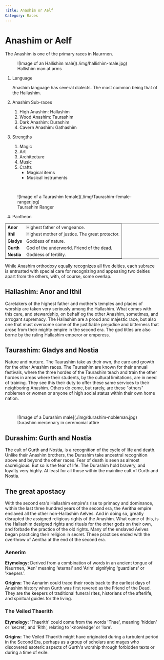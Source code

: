 ```yaml
---
Title: Anashim or Aelf
Category: Races
---
```

# Anashim or Aelf

The Anashim is one of the primary races in Naurrnen. 

<div class="wrap-right-img">
<figure class="pic-banner">
![Image of an Hallishim male](./img/hallishim-male.jpg)
<figcaption>Hallishim man at arms</figcaption>
</figure>
</div>

1.  Language
    
    Anashim language has several dialects. The most common being that of the Hallashim.

2.  Anashim Sub-races

    1.  High Anashim: Hallashim
    2.  Wood Anashim: Taurashim
    3.  Dark Anashim: Durashim
    4.  Cavern Anashim: Gathashim

3.  Strengths

    1.  Magic
    2.  Art
    3.  Architecture
    4.  Music
    5.  Crafts
        -   Magical items
        -   Musical instruments
    
</div>
<br style="clear:both;" />

<div class="wrap-left-img">
<figure class="pic-banner">
![Image of a Taurashim female](./img/Taurashim-female-ranger.jpg)
<figcaption>Taurashim Ranger</figcaption>
</figure>
</div>

4.  Pantheon

<table border="2" cellspacing="0" cellpadding="6" rules="groups" frame="hsides">
<colgroup>
<col  class="org-left" />
<col  class="org-left" />
</colgroup>
<tbody>
<tr>
<td class="org-left"><b>Anor</b></td>
<td class="org-left">Highest father of vengeance.</td>
</tr>
<tr>
<td class="org-left"><b>Ithil</b></td>
<td class="org-left">Highest mother of justice. The great protector.</td>
</tr>
<tr>
<td class="org-left"><b>Gladys</b></td>
<td class="org-left">Goddess of nature.</td>
</tr>
<tr>
<td class="org-left"><b>Gurth</b></td>
<td class="org-left">God of the underworld. Friend of the dead.</td>
</tr>
<tr>
<td class="org-left"><b>Nostia</b></td>
<td class="org-left">Goddess of fertility.</td>
</tr>
</tbody>
</table>

While Anashim orthodoxy equally recognizes all five deities, each subrace is entrusted with special care for recognizing and appeasing two deities apart from the others, with, of course, some overlap. 

## Hallashim: Anor and Ithil
Caretakers of the highest father and mother's temples and places of worship are taken very seriously among the Hallashim. What comes with this care, and stewardship, on behalf og the other Anashim, sometimes, and arrogant supremacy. The Hallashim are a proud and majestic race, but also one that must overcome some of the justifiable prejudice and bitterness that arose from their mighty empire in the second era. The god titles are also borne by the ruling Hallashim emperor or emperess.

## Taurashim: Gladys and Nostia
Nature and nurture. The Taurashim take as their own, the care and growth for the other Anashim races. The Taurashim are known for their annual festivals, where the three hordes of the Taurashim teach and train the other hordes in areas where their students, by the cultural limitations, are in need of training. They see this their duty to offer these same services to their neighboring Anashim. Others do come, but rarely, are these "others" noblemen or women or anyone of high social status within their own home nation.

<br style="clear:both;" />

<div class="wrap-right-img">
<figure class="pic-banner">
![Image of a Durashim male](./img/durashim-nobleman.jpg)
<figcaption>Durashim mercenary in ceremonial attire</figcaption>
</figure>
</div>

## Durashim: Gurth and Nostia
The cult of Gurth and Nostia, is a recognition of the cycle of life and death. Unlike their Anashim brothers, the Durashim take ancestral recognition above and beyond the other races. Fear of death is seen as almost sacreligious. But so is the fear of life. The Durashim hold bravery, and loyalty very highly. At least for all those within the mainline cult of Gurth and Nostia.

## The great apostacy
With the second era's Hallashim empire's rise to primacy and dominance, within the last three hundred years of the second era, the Aeritha empire enslaved all the other non-Hallashim Aelves. And in doing so, greatly disrupted the assigned religious rights of the Anashim. What came of this, is the Hallashim designed rights and rituals for the other gods on their own, and forbade the practice of the old rights. Many of the enslaved Aelves began practicing their religion in secret. These practices ended with the overthrow of Aeritha at the end of the second era.

### Aenerim

**Etymology:** Derived from a combination of words in an ancient tongue of Naurrnen, 'Aen' meaning 'eternal' and 'Arim' signifying 'guardians' or 'keepers'.

**Origins:** The Aenarim could trace their roots back to the earliest days of Anashim history when Gurth was first revered as the Friend of the Dead. They are the keepers of traditional funeral rites, historians of the afterlife, and spiritual guides for the living.

### The Veiled Thaerith
**Etymology:** 'Thaerith' could come from the words 'Thae', meaning 'hidden' or 'secret', and 'Rith', relating to 'knowledge' or 'lore'.

**Origins:** The Veiled Thaerith might have originated during a turbulent period in the Second Era, perhaps as a group of scholars and mages who discovered esoteric aspects of Gurth's worship through forbidden texts or during a time of exile.

<br style="clear:both;" />


